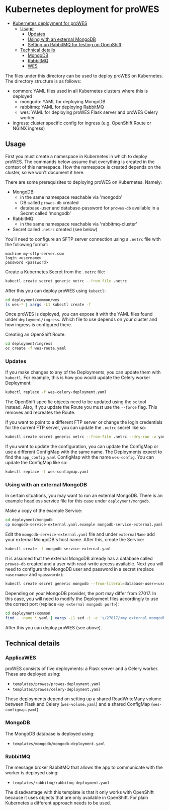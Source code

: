# Kubernetes deployment for proWES

- [Kubernetes deployment for proWES](#kubernetes-deployment-for-wes)
    - [Usage](#usage)
        - [Updates](#updates)
        - [Using with an external MongoDB](#using-with-an-external-mongodb)
        - [Setting up RabbitMQ for testing on OpenShift](#setting-up-rabbitmq-for-testing-on-openshift)
    - [Technical details](#technical-details)
        - [MongoDB](#mongodb)
        - [RabbitMQ](#rabbitmq)
        - [WES](#wes)

The files under this directory can be used to deploy proWES on Kubernetes. The
directory structure is as follows:

- common: YAML files used in all Kubernetes clusters where this is deployed
  - mongodb: YAML for deploying MongoDB
  - rabbitmq: YAML for deploying RabbitMQ
  - wes: YAML for deploying proWES Flask server and proWES Celery worker
- ingress: cluster specific config for ingress (e.g. OpenShift Route or NGINX
  ingress)

## Usage

First you must create a namespace in Kubernetes in which to deploy proWES. The
commands below assume that everything is created in the context of this
namespace. How the namespace is created depends on the cluster, so we won't
document it here.

There are some prerequisites to deploying proWES on Kubernetes. Namely:

- MongoDB:
  - in the same namespace reachable via 'mongodb'
  - DB called `prowes-db` created
  - database-user and database-password for `prowes-db` available in a Secret
    called 'mongodb'
- RabbitMQ:
  - in the same namespace reachable via 'rabbitmq-cluster'
- Secret called `.netrc` created (see below)

You'll need to configure an SFTP server connection using a `.netrc` file with
the following format:

```
machine my-sftp-server.com
login <username>
password <password>
```

Create a Kubernetes Secret from the `.netrc` file:

```bash
kubectl create secret generic netrc --from-file .netrc
```

After this you can deploy proWES using `kubectl`:

```bash
cd deployment/common/wes
ls wes-* | xargs -L1 kubectl create -f
```

Once proWES is deployed, you can expose it with the YAML files found under
`deployment/ingress`. Which file to use depends on your cluster and how ingress
is configured there.

Creating an OpenShift Route:

```bash
cd deployment/ingress
oc create -f wes-route.yaml
```

### Updates

If you make changes to any of the Deployments, you can update them with
`kubectl`. For example, this is how you would update the Celery worker Deployment:

```bash
kubectl replace -f wes-celery-deployment.yaml
```

The OpenShift specific objects need to be updated using the `oc` tool instead.
Also, if you update the Route you must use the `--force` flag. This removes and
recreates the Route.

If you want to point to a different FTP server or change the login credentials
for the current FTP server, you can update the `.netrc` secret like so:

```bash
kubectl create secret generic netrc --from-file .netrc --dry-run -o yaml | kubectl apply -f -
```

If you want to update the configuration, you can update the ConfigMap or use a
different ConfigMap with the same name. The Deployments expect to find the
`app_config.yaml` ConfigMap with the name `wes-config`. You can update the
ConfigMap like so:

```bash
kubectl replace -f wes-configmap.yaml
```

### Using with an external MongoDB

In certain situations, you may want to run an external MongoDB. There is an
example headless service file for this case under `deployment/mongodb`.

Make a copy of the example Service:

```bash
cd deployment/mongodb
cp mongodb-service-external.yaml.example mongodb-service-external.yaml
```

Edit the `mongodb-service-external.yaml` file and under `externalName` add your
external MongoDB's host name. After this, create the Service:

```bash
kubectl create -f mongodb-service-external.yaml
```

It is assumed that the external MongoDB already has a database called
`prowes-db` created and a user with read-write access available. Next you
will need to configure the MongoDB user and password in a secret (replace
`<username>` and `<password>`):

```bash
kubectl create secret generic mongodb --from-literal=database-user=<username> --from-literal=database-password=<password>
```

Depending on your MongoDB provider, the port may differ from 27017. In this
case, you will need to modify the Deployment files accordingly to use the
correct port (replace `<my external mongodb port>`):

```bash
cd deployment/common
find . -name *.yaml | xargs -L1 sed -i -e 's/27017/<my external mongodb port>/g'
```

After this you can deploy proWES (see above).

## Technical details

### ApplicaWES

proWES consists of five deployments: a Flask server and a Celery worker. These
are deployed using:

- `templates/prowes/prowes-deployment.yaml`
- `templates/prowes/celery-deployment.yaml`

These deployments depend on setting up a shared ReadWriteMany volume between
Flask and Celery (`wes-volume.yaml`) and a shared ConfigMap
(`wes-configmap.yaml`).

### MongoDB

The MongoDB database is deployed using:

- `templates/mongodb/mongodb-deployment.yaml`

### RabbitMQ

The message broker RabbitMQ that allows the app to communicate with the worker
is deployed using:

- `templates/rabbitmq/rabbitmq-deployment.yaml`

The disadvantage with this template is that it only works with OpenShift because
it uses objects that are only available in OpenShift. For plain Kubernetes a
different approach needs to be used.
